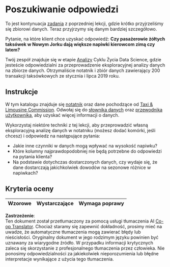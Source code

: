 <!--
CO_OP_TRANSLATOR_METADATA:
{
  "original_hash": "fcc7547171f4530f159676dd73ed772e",
  "translation_date": "2025-08-24T00:47:04+00:00",
  "source_file": "4-Data-Science-Lifecycle/15-analyzing/assignment.md",
  "language_code": "pl"
}
-->
# Poszukiwanie odpowiedzi

To jest kontynuacja [zadania](../14-Introduction/assignment.md) z poprzedniej lekcji, gdzie krótko przyjrzeliśmy się zbiorowi danych. Teraz przyjrzymy się danym bardziej szczegółowo.

Pytanie, na które klient chce uzyskać odpowiedź: **Czy pasażerowie żółtych taksówek w Nowym Jorku dają większe napiwki kierowcom zimą czy latem?**

Twój zespół znajduje się w etapie [Analizy](README.md) Cyklu Życia Data Science, gdzie jesteście odpowiedzialni za przeprowadzenie eksploracyjnej analizy danych na zbiorze danych. Otrzymaliście notatnik i zbiór danych zawierający 200 transakcji taksówkowych ze stycznia i lipca 2019 roku.

## Instrukcje

W tym katalogu znajduje się [notatnik](../../../../4-Data-Science-Lifecycle/15-analyzing/assignment.ipynb) oraz dane pochodzące od [Taxi & Limousine Commission](https://docs.microsoft.com/en-us/azure/open-datasets/dataset-taxi-yellow?tabs=azureml-opendatasets). Odwołaj się do [słownika danych](https://www1.nyc.gov/assets/tlc/downloads/pdf/data_dictionary_trip_records_yellow.pdf) oraz [przewodnika użytkownika](https://www1.nyc.gov/assets/tlc/downloads/pdf/trip_record_user_guide.pdf), aby uzyskać więcej informacji o danych.

Wykorzystaj niektóre techniki z tej lekcji, aby przeprowadzić własną eksploracyjną analizę danych w notatniku (możesz dodać komórki, jeśli chcesz) i odpowiedz na następujące pytania:

- Jakie inne czynniki w danych mogą wpływać na wysokość napiwku?
- Które kolumny najprawdopodobniej nie będą potrzebne do odpowiedzi na pytania klienta?
- Na podstawie dotychczas dostarczonych danych, czy wydaje się, że dane dostarczają jakichkolwiek dowodów na sezonowe różnice w napiwkach?

## Kryteria oceny

Wzorowe | Wystarczające | Wymaga poprawy
--- | --- | ---

**Zastrzeżenie**:  
Ten dokument został przetłumaczony za pomocą usługi tłumaczenia AI [Co-op Translator](https://github.com/Azure/co-op-translator). Chociaż staramy się zapewnić dokładność, prosimy mieć na uwadze, że automatyczne tłumaczenia mogą zawierać błędy lub nieścisłości. Oryginalny dokument w jego rodzimym języku powinien być uznawany za wiarygodne źródło. W przypadku informacji krytycznych zaleca się skorzystanie z profesjonalnego tłumaczenia przez człowieka. Nie ponosimy odpowiedzialności za jakiekolwiek nieporozumienia lub błędne interpretacje wynikające z użycia tego tłumaczenia.